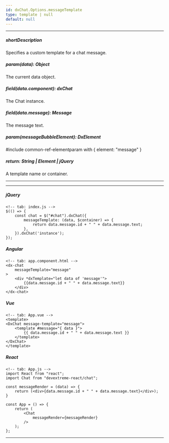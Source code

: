 ```yaml
---
id: dxChat.Options.messageTemplate
type: template | null
default: null
---
```

---
##### shortDescription
Specifies a custom template for a chat message.

##### param(data): Object
The current data object.

##### field(data.component): dxChat
The Chat instance.

##### field(data.message): Message
The message text.

##### param(messageBubbleElement): DxElement
#include common-ref-elementparam with { element: "message" }

##### return: String | Element | jQuery
A template name or container.

---
---
##### jQuery

    <!-- tab: index.js -->
    $(() => {
        const chat = $("#chat").dxChat({
            messageTemplate: (data, $container) => {
                return data.message.id + " " + data.message.text;
            },
        }).dxChat('instance');
    });

##### Angular

    <!-- tab: app.component.html -->
    <dx-chat 
        messageTemplate="message"
    >
        <div *dxTemplate="let data of 'message'">
            {{data.message.id + " " + data.message.text}}
        </div>
    </dx-chat>

##### Vue

    <!-- tab: App.vue -->
    <template>
    <DxChat message-template="message">
        <template #message="{ data }">
            {{ data.message.id + " " + data.message.text }}
        </template>
    </DxChat>
    </template>

##### React

    <!-- tab: App.js -->
    import React from "react";
    import Chat from "devextreme-react/chat";

    const messageRender = (data) => {
        return (<div>{data.message.id + " " + data.message.text}</div>);
    }

    const App = () => {
        return (
            <Chat
                messageRender={messageRender}
            />
        );
    };

---